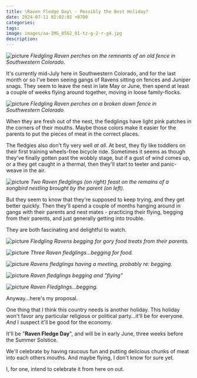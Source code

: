 ```yaml
---
title: \Raven Fledge Day\ - Possibly the Best Holiday?
date: 2024-07-11 02:02:02 +0700
categories: 
tags: 
image: images/aa-IMG_0562_01-tz-g-2-r-g4.jpg
description: 
---
```


![picture](images/aa-IMG_0562_01-tz-g-2-r-g4.jpg)
*Fledgling Raven perches on the remnants of an old fence in Southwestern Colorado.*

It's currently mid-July here in Southwestern Colorado, and for the last month or so I've been seeing gangs of Ravens sitting on fences and Juniper snags. They seem to leave the nest in late May or June, then spend at least a couple of weeks flying around together, moving in loose family-flocks.

![picture](images/aa-IMG_0561_03-g-tz-r.jpg)
*Fledgling Raven perches on a broken down fence in Southwestern Colorado*

When they are fresh out of the nest, the fledglings have light pink patches in the corners of their mouths. Maybe those colors make it easier for the parents to put the pieces of meat in the correct places.

The fledgies also don't fly very well _at all_. At best, they fly like toddlers on their first training wheels-free bicycle ride. Sometimes it seems as though they've finally gotten past the wobbly stage, but if a gust of wind comes up, or a they get caught in a thermal, then they'll start to teeter and panic-weave in the air.

![picture](images/aa-IMG_6520-g-r.jpg)
*Two Raven fledglings (on right) feast on the remains of a songbird nestling brought by the parent (on left).*

But they seem to know that they're supposed to keep trying, and they get better quickly. Then they'll spend a couple of months hanging around in gangs with their parents and nest mates - practicing their flying, begging from their parents, and just generally getting into trouble.

They are both fascinating and delightful to watch.

![picture](images/aa-IMG_6191-g-r.jpg)
*Fledgling Ravens begging for gory food treats from their parents.*

![picture](images/aa-IMG_6193-g-r.jpg)
*Three Raven fledglings...begging for food.*

![picture](images/aa-IMG_6195-g-r.jpg)
*Ravens fledglings having a meeting, probably re: begging.*

![picture](images/aa-IMG_6196-g-r.jpg)
*Raven fledglings begging and "flying"*

![picture](images/aa-IMG_6199-g-r.jpg)
*Raven Fledglings...begging.*

Anyway...here's my proposal.

One thing that I think this country needs is another holiday. This holiday won't favor any particular religious or political party...it'll be for everyone. _And_ I suspect it'll be good for the economy.

It'll be "**Raven Fledge Day**", and will be in early June, three weeks before the Summer Solstice.

We'll celebrate by having raucous fun and putting delicious chunks of meat into each others mouths. And maybe flying, I don't know for sure yet.

I, for one, intend to celebrate it from here on out.
